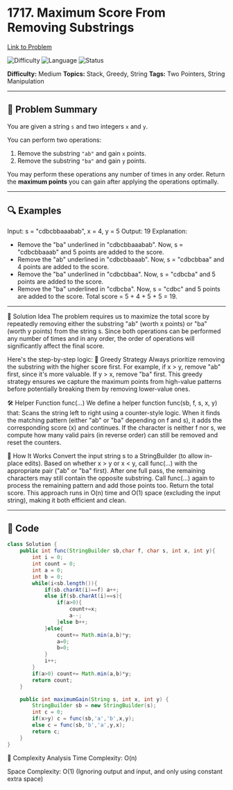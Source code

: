 # 1717. Maximum Score From Removing Substrings

[Link to Problem](https://leetcode.com/problems/maximum-score-from-removing-substrings/)  

![Difficulty](https://img.shields.io/badge/Difficulty-Medium-yellow)
![Language](https://img.shields.io/badge/Language-Java-orange)
![Status](https://img.shields.io/badge/Status-Solved-brightgreen.svg)

**Difficulty:** Medium   **Topics:** Stack, Greedy, String   **Tags:** Two Pointers, String Manipulation  

---

## 🧠 Problem Summary

You are given a string `s` and two integers `x` and `y`.

You can perform two operations:

1. Remove the substring `"ab"` and gain `x` points.
2. Remove the substring `"ba"` and gain `y` points.

You may perform these operations any number of times in any order. Return the **maximum points** you can gain after applying the operations optimally.

---

## 🔍 Examples

Input: s = "cdbcbbaaabab", x = 4, y = 5
Output: 19
Explanation:
- Remove the "ba" underlined in "cdbcbbaaabab". Now, s = "cdbcbbaaab" and 5 points are added to the score.
- Remove the "ab" underlined in "cdbcbbaaab". Now, s = "cdbcbbaa" and 4 points are added to the score.
- Remove the "ba" underlined in "cdbcbbaa". Now, s = "cdbcba" and 5 points are added to the score.
- Remove the "ba" underlined in "cdbcba". Now, s = "cdbc" and 5 points are added to the score.
Total score = 5 + 4 + 5 + 5 = 19.

---

🚀 Solution Idea
The problem requires us to maximize the total score by repeatedly removing either the substring "ab" (worth x points) or "ba" (worth y points) from the string s. Since both operations can be performed any number of times and in any order, the order of operations will significantly affect the final score.

Here's the step-by-step logic:
🔧 Greedy Strategy
Always prioritize removing the substring with the higher score first.
For example, if x > y, remove "ab" first, since it's more valuable.
If y > x, remove "ba" first.
This greedy strategy ensures we capture the maximum points from high-value patterns before potentially breaking them by removing lower-value ones.

🛠️ Helper Function func(...)
We define a helper function func(sb, f, s, x, y) that:
Scans the string left to right using a counter-style logic.
When it finds the matching pattern (either "ab" or "ba" depending on f and s), it adds the corresponding score (x) and continues.
If the character is neither f nor s, we compute how many valid pairs (in reverse order) can still be removed and reset the counters.

🔄 How It Works
Convert the input string s to a StringBuilder (to allow in-place edits).
Based on whether x > y or x < y, call func(...) with the appropriate pair ("ab" or "ba" first).
After one full pass, the remaining characters may still contain the opposite substring.
Call func(...) again to process the remaining pattern and add those points too.
Return the total score.
This approach runs in O(n) time and O(1) space (excluding the input string), making it both efficient and clean.

---

## 🧾 Code

```java
class Solution {
    public int func(StringBuilder sb,char f, char s, int x, int y){
        int i = 0;
        int count = 0;
        int a = 0;
        int b = 0;
        while(i<sb.length()){
            if(sb.charAt(i)==f) a++;
            else if(sb.charAt(i)==s){
                if(a>0){
                    count+=x;
                    a--;
                }else b++;
            }else{
                count+= Math.min(a,b)*y;
                a=0;
                b=0;
            }
            i++;
        }
        if(a>0) count+= Math.min(a,b)*y;
        return count;
    }

    public int maximumGain(String s, int x, int y) {
        StringBuilder sb = new StringBuilder(s);
        int c = 0;
        if(x>y) c = func(sb,'a','b',x,y);
        else c = func(sb,'b','a',y,x);
        return c;
    }
}
```
🧠 Complexity Analysis
Time Complexity: O(n)

Space Complexity: O(1) (Ignoring output and input, and only using constant extra space)

